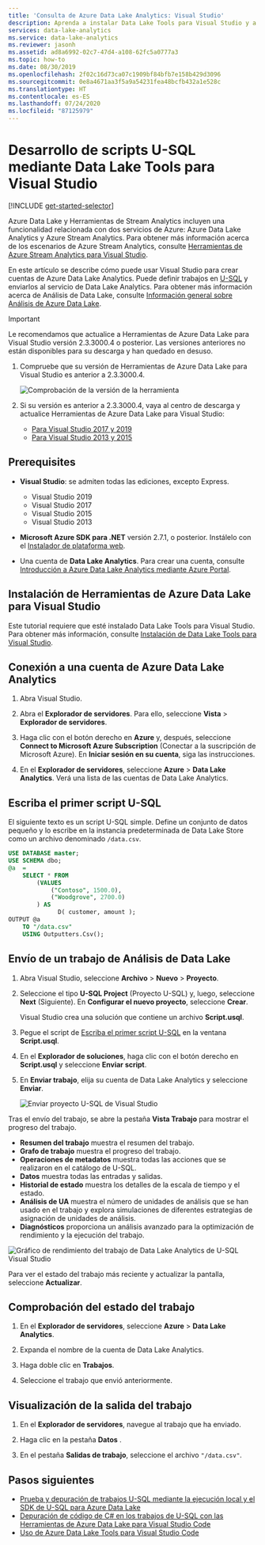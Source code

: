 ```yaml
---
title: 'Consulta de Azure Data Lake Analytics: Visual Studio'
description: Aprenda a instalar Data Lake Tools para Visual Studio y a desarrollar y probar scripts U-SQL.
services: data-lake-analytics
ms.service: data-lake-analytics
ms.reviewer: jasonh
ms.assetid: ad8a6992-02c7-47d4-a108-62fc5a0777a3
ms.topic: how-to
ms.date: 08/30/2019
ms.openlocfilehash: 2f02c16d73ca07c1909bf84bfb7e158b429d3096
ms.sourcegitcommit: 0e8a4671aa3f5a9a54231fea48bcfb432a1e528c
ms.translationtype: HT
ms.contentlocale: es-ES
ms.lasthandoff: 07/24/2020
ms.locfileid: "87125979"
---
```

# <a name="develop-u-sql-scripts-by-using-data-lake-tools-for-visual-studio"></a>Desarrollo de scripts U-SQL mediante Data Lake Tools para Visual Studio

[!INCLUDE [get-started-selector](../../includes/data-lake-analytics-selector-get-started.md)]

Azure Data Lake y Herramientas de Stream Analytics incluyen una funcionalidad relacionada con dos servicios de Azure: Azure Data Lake Analytics y Azure Stream Analytics. Para obtener más información acerca de los escenarios de Azure Stream Analytics, consulte [Herramientas de Azure Stream Analytics para Visual Studio](../stream-analytics/stream-analytics-tools-for-visual-studio-install.md).

En este artículo se describe cómo puede usar Visual Studio para crear cuentas de Azure Data Lake Analytics. Puede definir trabajos en [U-SQL](data-lake-analytics-u-sql-get-started.md) y enviarlos al servicio de Data Lake Analytics. Para obtener más información acerca de Análisis de Data Lake, consulte [Información general sobre Análisis de Azure Data Lake](data-lake-analytics-overview.md).

> [!IMPORTANT]
> Le recomendamos que actualice a Herramientas de Azure Data Lake para Visual Studio versión 2.3.3000.4 o posterior. Las versiones anteriores no están disponibles para su descarga y han quedado en desuso.
>
> 1. Compruebe que su versión de Herramientas de Azure Data Lake para Visual Studio es anterior a 2.3.3000.4.
>
>    ![Comprobación de la versión de la herramienta](./media/data-lake-analytics-data-lake-tools-get-started/data-lake-analytics-data-lake-tools-about-data-lake.png)
>
> 1. Si su versión es anterior a 2.3.3000.4, vaya al centro de descarga y actualice Herramientas de Azure Data Lake para Visual Studio:
>    - [Para Visual Studio 2017 y 2019](https://marketplace.visualstudio.com/items?itemName=ADLTools.AzureDataLakeandStreamAnalyticsTools)
>    - [Para Visual Studio 2013 y 2015](https://www.microsoft.com/en-us/download/details.aspx?id=49504)

## <a name="prerequisites"></a>Prerequisites

* **Visual Studio**: se admiten todas las ediciones, excepto Express.

  * Visual Studio 2019
  * Visual Studio 2017
  * Visual Studio 2015
  * Visual Studio 2013

* **Microsoft Azure SDK para .NET** versión 2.7.1, o posterior. Instálelo con el [Instalador de plataforma web](https://www.microsoft.com/web/downloads/platform.aspx).
* Una cuenta de **Data Lake Analytics**. Para crear una cuenta, consulte [Introducción a Azure Data Lake Analytics mediante Azure Portal](data-lake-analytics-get-started-portal.md).

## <a name="install-azure-data-lake-tools-for-visual-studio"></a>Instalación de Herramientas de Azure Data Lake para Visual Studio

Este tutorial requiere que esté instalado Data Lake Tools para Visual Studio. Para obtener más información, consulte [Instalación de Data Lake Tools para Visual Studio](data-lake-analytics-data-lake-tools-install.md).

## <a name="connect-to-an-azure-data-lake-analytics-account"></a>Conexión a una cuenta de Azure Data Lake Analytics

1. Abra Visual Studio.

1. Abra el **Explorador de servidores**. Para ello, seleccione **Vista** > **Explorador de servidores**.

1. Haga clic con el botón derecho en **Azure** y, después, seleccione **Connect to Microsoft Azure Subscription** (Conectar a la suscripción de Microsoft Azure). En **Iniciar sesión en su cuenta**, siga las instrucciones.

1. En el **Explorador de servidores**, seleccione **Azure** > **Data Lake Analytics**. Verá una lista de las cuentas de Data Lake Analytics.

## <a name="write-your-first-u-sql-script"></a>Escriba el primer script U-SQL

El siguiente texto es un script U-SQL simple. Define un conjunto de datos pequeño y lo escribe en la instancia predeterminada de Data Lake Store como un archivo denominado `/data.csv`.

```sql
USE DATABASE master;
USE SCHEMA dbo;
@a  = 
    SELECT * FROM 
        (VALUES
            ("Contoso", 1500.0),
            ("Woodgrove", 2700.0)
        ) AS 
              D( customer, amount );
OUTPUT @a
    TO "/data.csv"
    USING Outputters.Csv();
```

## <a name="submit-a-data-lake-analytics-job"></a>Envío de un trabajo de Análisis de Data Lake

1. Abra Visual Studio, seleccione **Archivo** > **Nuevo** > **Proyecto**.

1. Seleccione el tipo **U-SQL Project** (Proyecto U-SQL) y, luego, seleccione **Next** (Siguiente). En **Configurar el nuevo proyecto**, seleccione **Crear**.

   Visual Studio crea una solución que contiene un archivo **Script.usql**.

1. Pegue el script de [Escriba el primer script U-SQL](#write-your-first-u-sql-script) en la ventana **Script.usql**.

1. En el **Explorador de soluciones**, haga clic con el botón derecho en **Script.usql** y seleccione **Enviar script**.

1. En **Enviar trabajo**, elija su cuenta de Data Lake Analytics y seleccione **Enviar**.

   ![Enviar proyecto U-SQL de Visual Studio](./media/data-lake-analytics-data-lake-tools-get-started/data-lake-analytics-submit-job-vs2019.png)

Tras el envío del trabajo, se abre la pestaña **Vista Trabajo** para mostrar el progreso del trabajo.

* **Resumen del trabajo** muestra el resumen del trabajo.
* **Grafo de trabajo** muestra el progreso del trabajo.
* **Operaciones de metadatos** muestra todas las acciones que se realizaron en el catálogo de U-SQL.
* **Datos** muestra todas las entradas y salidas.
* **Historial de estado** muestra los detalles de la escala de tiempo y el estado.
* **Análisis de UA** muestra el número de unidades de análisis que se han usado en el trabajo y explora simulaciones de diferentes estrategias de asignación de unidades de análisis.
* **Diagnósticos** proporciona un análisis avanzado para la optimización de rendimiento y la ejecución del trabajo.

![Gráfico de rendimiento del trabajo de Data Lake Analytics de U-SQL Visual Studio](./media/data-lake-analytics-data-lake-tools-get-started/data-lake-analytics-data-lake-tools-performance-graph.png)

Para ver el estado del trabajo más reciente y actualizar la pantalla, seleccione **Actualizar**.

## <a name="check-job-status"></a>Comprobación del estado del trabajo

1. En el **Explorador de servidores**, seleccione **Azure** > **Data Lake Analytics**.

1. Expanda el nombre de la cuenta de Data Lake Analytics.

1. Haga doble clic en **Trabajos**.

1. Seleccione el trabajo que envió anteriormente.

## <a name="see-the-job-output"></a>Visualización de la salida del trabajo

1. En el **Explorador de servidores**, navegue al trabajo que ha enviado.

1. Haga clic en la pestaña **Datos** .

1. En el pestaña **Salidas de trabajo**, seleccione el archivo `"/data.csv"`.

## <a name="next-steps"></a>Pasos siguientes

* [Prueba y depuración de trabajos U-SQL mediante la ejecución local y el SDK de U-SQL para Azure Data Lake](data-lake-analytics-data-lake-tools-local-run.md)
* [Depuración de código de C# en los trabajos de U-SQL con las Herramientas de Azure Data Lake para Visual Studio Code](data-lake-tools-for-vscode-local-run-and-debug.md)
* [Uso de Azure Data Lake Tools para Visual Studio Code](data-lake-analytics-data-lake-tools-for-vscode.md)
